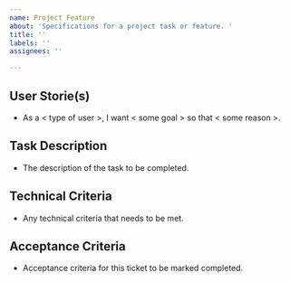 ```yaml
---
name: Project Feature
about: 'Specifications for a project task or feature. '
title: ''
labels: ''
assignees: ''

---
```


## User Storie(s)
* As a < type of user >, I want < some goal > so that < some reason >.

## Task Description
* The description of the task to be completed. 

## Technical Criteria
* Any technical criteria that needs to be met. 

## Acceptance Criteria
* Acceptance criteria for this ticket to be marked completed.
